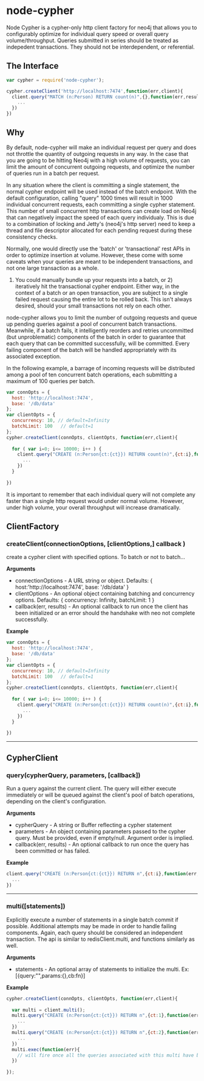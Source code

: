 # node-cypher

Node Cypher is a cypher-only http client factory for neo4j that allows you to configurably optimize for individual query speed or overall query volume/throughput. Queries submitted in series should be treated as indepedent transactions. They should not be interdependent, or referential.

## The Interface

```javascript
var cypher = require('node-cypher');

cypher.createClient('http://localhost:7474',function(err,client){
  client.query("MATCH (n:Person) RETURN count(n)",{},function(err,result){
    ...
  })
})
```

## Why

By default, node-cypher will make an individual request per query and does not throttle the quantity of outgoing requests in any way. In the case that you are going to be hitting Neo4j with a high volume of
requests, you can limit the amount of concurrent outgoing requests, and optimize the number of queries run in a batch per request.

In any situation where the client is committing a single statement, the normal cypher endpoint will be used instead of the batch endpoint. With the default configuration, calling "query" 1000 times will result in 1000 individual concurrent requests, each committing a single cypher statement. This number of small concurrent http transactions can create load on Neo4j that can negatively impact the speed of each query individualy. This is due to a combination of locking and Jetty's (neo4j's http server) need to keep a thread and file descriptor allocated for each pending request during these consistency checks.

Normally, one would directly use the 'batch' or 'transactional' rest APIs in order to optimize insertion at volume. However, these come with some caveats when your queries are meant to be independent transactions, and not one large transaction as a whole.

1) You could manually bundle up your requests into a batch, or 2) iteratively hit the transactional cypher endpoint. Either way, in the context of a batch or an open transaction, you are subject to a single failed request causing the entire lot to be rolled back. This isn't always desired, should your small transactions not rely on each other.

node-cypher allows you to limit the number of outgoing requests and queue up pending queries against a pool of concurrent batch transactions. Meanwhile, if a batch fails, it intelligently reorders and retries uncommitted (but unproblematic) components of the batch in order to guarantee that each query that can be committed successfully, will be committed. Every failing component of the batch will be handled appropriately with its associated exception.

In the following example, a barrage of incoming requests will be distributed among a pool of ten concurrent batch operations, each submitting a maximum of 100 queries per batch.

```javascript
var connOpts = {
  host: 'http://localhost:7474', 
  base: '/db/data'
};
var clientOpts = {
  concurrency: 10, // default=Infinity
  batchLimit: 100   // default=1
};
cypher.createClient(connOpts, clientOpts, function(err,client){
  
  for ( var i=0; i<= 10000; i++ ) {
    client.query("CREATE (n:Person{ct:{ct}}) RETURN count(n)",{ct:i},function(err,result){
      ...
    })
  }
  
})

```

It is important to remember that each individual query will not complete any faster than a single http request would under normal volume. However, under high volume, your overall throughput will increase dramatically.


## ClientFactory

### createClient(connectionOptions, [clientOptions,] callback )

create a cypher client with specified options. To batch or not to batch...

__Arguments__

* connectionOptions - A URL string or object. Defaults: { host:'http://localhost:7474', base: '/db/data' }
* clientOptions - An optional object containing batching and concurrency options. Defaults: { concurrency: Infinity, batchLimit: 1 }
* callback(err, results) - An optional callback to run once the client has been initialized or an error should the handshake with neo not complete successfully. 

__Example__

```javascript
var connOpts = {
  host: 'http://localhost:7474', 
  base: '/db/data'
};
var clientOpts = {
  concurrency: 10, // default=Infinity
  batchLimit: 100   // default=1
};
cypher.createClient(connOpts, clientOpts, function(err,client){
  
  for ( var i=0; i<= 10000; i++ ) {
    client.query("CREATE (n:Person{ct:{ct}}) RETURN count(n)",{ct:i},function(err,result){
      ...
    })
  }
  
})

```

---------------------------------------

## CypherClient

### query(cypherQuery, parameters, [callback])

Run a query against the current client. The query will either execute immediately or will be queued against the client's pool of batch operations, depending on the client's configuration.

__Arguments__

* cypherQuery - A string or Buffer reflecting a cypher statement
* parameters - An object containing parameters passed to the cypher query. Must be provided, even if empty/null. Argument order is implied.
* callback(err, results) - An optional callback to run once the query has been committed or has failed.

__Example__

```js
client.query("CREATE (n:Person{ct:{ct}}) RETURN n",{ct:i},function(err,result){
  ...
})
```

---------------------------------------

### multi([statements])

Explicitly execute a number of statements in a single batch commit if possible. Additional attempts may be made in order to handle failing components. Again, each query should be considered an independent transaction. The api is similar to redisClient.multi, and functions similarly as well.

__Arguments__

* statements - An optional array of statements to initialize the multi. Ex: [{query:"",params:{},cb:fn}]

__Example__

```js
cypher.createClient(connOpts, clientOpts, function(err,client){
  
  var multi = client.multi();
  multi.query("CREATE (n:Person{ct:{ct}}) RETURN n",{ct:1},function(err,result){
    ...
  })
  multi.query("CREATE (n:Person{ct:{ct}}) RETURN n",{ct:2},function(err,result){
    ...
  })
  multi.exec(function(err){
    // will fire once all the queries associated with this multi have been resolved as committed or failed.
  })
  
});
```